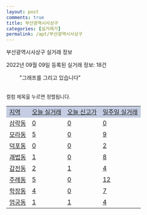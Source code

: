 ```yaml
---
layout: post
comments: true
title: 부산광역시사상구
categories: [실거래가]
permalink: /apt/부산광역시사상구
---
```


부산광역시사상구 실거래 정보

2022년 09월 09일 등록된 실거래 정보: 18건

<!--<script async src="https://pagead2.googlesyndication.com/pagead/js/adsbygoogle.js?client=ca-pub-3485438051770037"
 crossorigin="anonymous"></script>-->

<script type="text/javascript">
  google.charts.load('current', {'packages':['corechart']});
  google.charts.setOnLoadCallback(drawChart);

  function drawChart() {
    var data = google.visualization.arrayToDataTable([['거래일', '매매', '전월세', '전매'], ['21-01', 0, 1, 0], ['21-02', 0, 6, 0], ['21-03', 0, 1, 0], ['21-04', 0, 1, 0], ['21-05', 0, 4, 0], ['21-06', 0, 1, 0], ['21-07', 2, 15, 0], ['21-08', 69, 66, 2], ['21-09', 128, 96, 4], ['21-10', 236, 126, 3], ['21-11', 193, 125, 0], ['21-12', 131, 139, 0], ['22-01', 95, 131, 1], ['22-02', 115, 145, 2], ['22-03', 164, 129, 3], ['22-04', 195, 165, 0], ['22-05', 175, 153, 1], ['22-06', 153, 158, 5], ['22-07', 123, 127, 1], ['22-08', 77, 124, 6], ['22-09', 7, 16, 0]]);

    var options = {
      title: '최근 1년간 유형별 거래량 추이',
      legend: { position: 'bottom' }
    };

    setTimeout(function() {
        var chart = new google.visualization.LineChart(document.getElementById('columnchart_material'));
        chart.draw(data, (options));
        document.getElementById('loading').style.display = 'none';
        var dayLabel = (new Date()).getDay();
        if (dayLabel < 2) {
            sorttable.innerSortFunction.apply(document.getElementById('week'), []);
            sorttable.innerSortFunction.apply(document.getElementById('week'), []);        
        }
        else {
            sorttable.innerSortFunction.apply(document.getElementById('today'), []);
            sorttable.innerSortFunction.apply(document.getElementById('today'), []);
        }
    }, 200);

  }
</script>

<div id="loading" style="z-index:20; display: block; margin-left: 35px">"그래프를 그리고 있습니다"</div>
<div id="columnchart_material" style="width: 95%; margin-left: -35px; display: block"></div>
<!--<div style="width: 95%; margin-left: -35px; display: block">
      <script async src="https://pagead2.googlesyndication.com/pagead/js/adsbygoogle.js?client=ca-pub-3485438051770037"
          crossorigin="anonymous"></script>
      <ins class="adsbygoogle"
          style="display:block"
          data-ad-format="fluid"
          data-ad-layout-key="-fb+5w+4e-db+86"
          data-ad-client="ca-pub-3485438051770037"
          data-ad-slot="1827090281"></ins>
      <script>
          (adsbygoogle = window.adsbygoogle || []).push({});
      </script>
</div>-->
<br>

<font size='small' style='font-size: small;'>컬럼 제목을 누르면 정렬됩니다.</font>
<table class="sortable">
  <tr style='background-color: rgba(114, 132, 186,0.4);'>
    <td id="region"><a href="#">지역</a></td>
    <td id="today"><a href="#">오늘 실거래</a></td>
    <td id="today_new"><a href="#">오늘 신고가</a></td>
    <td id="week"><a href="#">일주일 실거래</a></td>
  </tr>

  
  <tr class="item">
    <td><a href="부산광역시사상구삼락동">삼락동</a></td>
    <td><a href="부산광역시사상구삼락동">0</a></td>
    <td><a href="부산광역시사상구삼락동">0</a></td>
    <td><a href="부산광역시사상구삼락동">0</a></td>
  </tr>
    

  <tr class="item">
    <td><a href="부산광역시사상구모라동">모라동</a></td>
    <td><a href="부산광역시사상구모라동">5</a></td>
    <td><a href="부산광역시사상구모라동">0</a></td>
    <td><a href="부산광역시사상구모라동">9</a></td>
  </tr>
    

  <tr class="item">
    <td><a href="부산광역시사상구덕포동">덕포동</a></td>
    <td><a href="부산광역시사상구덕포동">0</a></td>
    <td><a href="부산광역시사상구덕포동">0</a></td>
    <td><a href="부산광역시사상구덕포동">2</a></td>
  </tr>
    

  <tr class="item">
    <td><a href="부산광역시사상구괘법동">괘법동</a></td>
    <td><a href="부산광역시사상구괘법동">1</a></td>
    <td><a href="부산광역시사상구괘법동">0</a></td>
    <td><a href="부산광역시사상구괘법동">8</a></td>
  </tr>
    

  <tr class="item">
    <td><a href="부산광역시사상구감전동">감전동</a></td>
    <td><a href="부산광역시사상구감전동">2</a></td>
    <td><a href="부산광역시사상구감전동">1</a></td>
    <td><a href="부산광역시사상구감전동">4</a></td>
  </tr>
    

  <tr class="item">
    <td><a href="부산광역시사상구주례동">주례동</a></td>
    <td><a href="부산광역시사상구주례동">5</a></td>
    <td><a href="부산광역시사상구주례동">0</a></td>
    <td><a href="부산광역시사상구주례동">12</a></td>
  </tr>
    

  <tr class="item">
    <td><a href="부산광역시사상구학장동">학장동</a></td>
    <td><a href="부산광역시사상구학장동">4</a></td>
    <td><a href="부산광역시사상구학장동">0</a></td>
    <td><a href="부산광역시사상구학장동">7</a></td>
  </tr>
    

  <tr class="item">
    <td><a href="부산광역시사상구엄궁동">엄궁동</a></td>
    <td><a href="부산광역시사상구엄궁동">1</a></td>
    <td><a href="부산광역시사상구엄궁동">1</a></td>
    <td><a href="부산광역시사상구엄궁동">4</a></td>
  </tr>
    


</table>


    